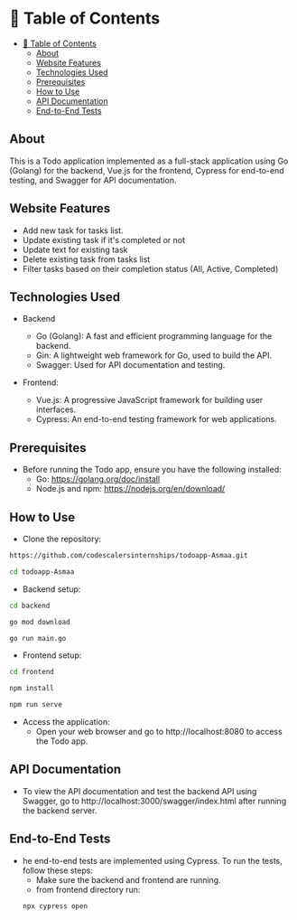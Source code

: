 # 📝 Table of Contents

- [📝 Table of Contents](#-table-of-contents)
  - [About ](#about-)
  - [Website Features ](#website-features-)
  - [Technologies Used ](#technologies-used-)
  - [Prerequisites ](#prerequisites-)
  - [How to Use ](#how-to-use-)
  - [API Documentation ](#api-documentation-)
  - [End-to-End Tests ](#end-to-end-tests-)

## About <a name = "about"></a>

This is a Todo application implemented as a full-stack application using Go (Golang) for the backend, Vue.js for the frontend, Cypress for end-to-end testing, and Swagger for API documentation.

## Website Features <a name = "website-Features"></a>

- Add new task for tasks list.
- Update existing task if it's completed or not
- Update text for existing task
- Delete existing task from tasks list
- Filter tasks based on their completion status (All, Active, Completed)

## Technologies Used <a name = "Technologies-Used"></a>

- Backend

  - Go (Golang): A fast and efficient programming language for the backend.
  - Gin: A lightweight web framework for Go, used to build the API.
  - Swagger: Used for API documentation and testing.

- Frontend:
  - Vue.js: A progressive JavaScript framework for building user interfaces.
  - Cypress: An end-to-end testing framework for web applications.

## Prerequisites <a name = "Prerequisites"></a>

- Before running the Todo app, ensure you have the following installed:
  - Go: https://golang.org/doc/install
  - Node.js and npm: https://nodejs.org/en/download/

## How to Use <a name = "How-to-Use"></a>

- Clone the repository:

```sh
https://github.com/codescalersinternships/todoapp-Asmaa.git

cd todoapp-Asmaa
```

- Backend setup:

```sh
cd backend

go mod download

go run main.go

```

- Frontend setup:

```sh
cd frontend

npm install

npm run serve

```

- Access the application:
  - Open your web browser and go to http://localhost:8080 to access the Todo app.

## API Documentation <a name = " API-Documentation"></a>

- To view the API documentation and test the backend API using Swagger, go to http://localhost:3000/swagger/index.html after running the backend server.

## End-to-End Tests <a name = "End-to-End-Tests"></a>

- he end-to-end tests are implemented using Cypress. To run the tests, follow these steps:
  - Make sure the backend and frontend are running.
  - from frontend directory run:
  ```sh
  npx cypress open
  ```
